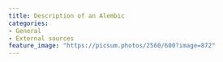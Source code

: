 ```yaml
---
title: Description of an Alembic
categories:
- General
- External sources
feature_image: "https://picsum.photos/2560/600?image=872"
---
```


